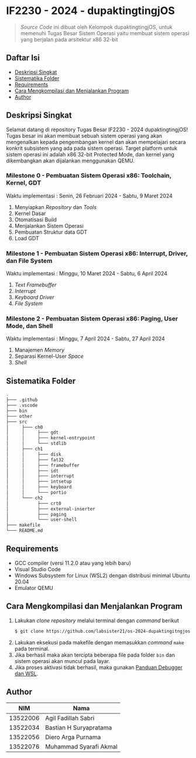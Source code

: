 # IF2230 - 2024 - dupaktingtingjOS
> *Source Code* ini dibuat oleh Kelompok dupaktingtingjOS, untuk memenuhi Tugas Besar Sistem Operasi yaitu membuat sistem operasi yang berjalan pada arsitektur x86 32-bit

## Daftar Isi
- [Deskripsi Singkat](#deskrips-singkat)
- [Sistematika Folder](#sistematika-folder)
- [Requirements](#requirements)
- [Cara Mengkompilasi dan Menjalankan Program](#cara-mengkompilasi-dan-menjalankan-program)
- [Author](#author)

## Deskripsi Singkat
Selamat datang di repository Tugas Besar IF2230 - 2024 dupaktingtingjOS! Tugas besar ini akan membuat sebuah sistem operasi yang akan mengenalkan kepada pengembangan kernel dan akan mempelajari secara konkrit subsistem yang ada pada sistem operasi. Target platform untuk sistem operasi ini adalah x86 32-bit Protected Mode, dan kernel yang dikembangkan akan dijalankan menggunakan QEMU.

### Milestone 0 - Pembuatan Sistem Operasi x86: Toolchain, Kernel, GDT
Waktu implementasi : Senin, 26 Februari 2024 - Sabtu, 9 Maret 2024
1. Menyiapkan *Repository* dan *Tools*
2. Kernel Dasar
3. Otomatisasi Build
4. Menjalankan Sistem Operasi
5. Pembuatan Struktur data GDT
6. Load GDT

### Milestone 1 - Pembuatan Sistem Operasi x86: Interrupt, Driver, dan File System
Waktu implementasi : Minggu, 10 Maret 2024 - Sabtu, 6 April 2024
1. *Text Framebuffer*
2. *Interrupt*
3. *Keyboard Driver*
4. *File System*

### Milestone 2 - Pembuatan Sistem Operasi x86: Paging, User Mode, dan Shell
Waktu implementasi : Minggu, 7 April 2024 - Sabtu, 27 April 2024
1. Manajemen *Memory*
2. Separasi Kernel-User *Space*
3. *Shell*

## Sistematika Folder
```bash
.
├─── .github
├─── .vscode
├─── bin
├─── other
├─── src
│     ├─── ch0
│     │     ├─── gdt
│     │     ├─── kernel-entrypoint
│     │     └─── stdlib
│     ├─── ch1
│     │     ├─── disk
│     │     ├─── fat32
│     │     ├─── framebuffer
│     │     ├─── idt
│     │     ├─── interrupt
│     │     ├─── intsetup
│     │     ├─── keyboard
│     │     └─── portio
│     └─── ch2
│           ├─── crt0
│           ├─── external-inserter
│           ├─── paging
│           └─── user-shell
├─── makefile
└─── README.md
```

## Requirements
- GCC compiler (versi 11.2.0 atau yang lebih baru)
- Visual Studio Code
- Windows Subsystem for Linux (WSL2) dengan distribusi minimal Ubuntu 20.04
- Emulator QEMU

## Cara Mengkompilasi dan Menjalankan Program
1. Lakukan *clone repository* melalui terminal dengan *command* berikut
    ``` bash
    $ git clone https://github.com/labsister21/os-2024-dupaktingitngjos.git
    ```
2. Lakukan eksekusi pada makefile dengan memasukkan *command* `make` pada terminal. 
3. Jika berhasil maka akan tercipta beberapa file pada folder `bin` dan sistem operasi akan muncul pada layar.
4. Jika proses aktivasi tidak berhasil, maka gunakan [Panduan Debugger dan WSL](https://docs.google.com/document/d/1Zt3yzP_OEiFz8g2lHlpBNNr9qUyXghFNeQlAeQpAaII/edit#heading=h.z69qt6rveqcu).

## Author
| NIM      | Nama                       |
| -------- | ---------------------------|
| 13522006 | Agil Fadillah Sabri        |
| 13522034 | Bastian H Suryapratama     |
| 13522056 | Diero Arga Purnama         |
| 13522076 | Muhammad Syarafi Akmal     |